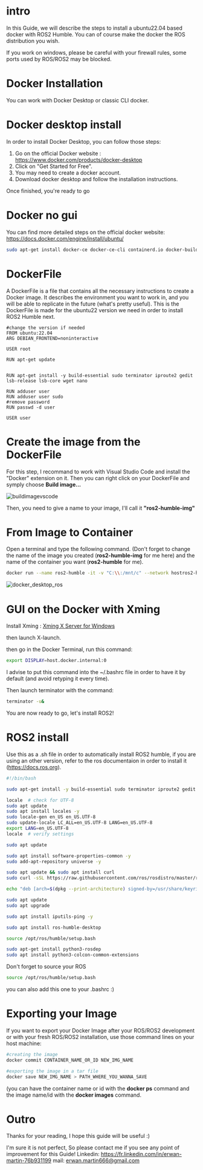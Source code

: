 # intro
In this Guide, we will describe the steps to install a ubuntu22.04 based docker with ROS2 Humble. You can of course make the docker the ROS distribution you wish.

If you work on windows, please be careful with your firewall rules, some ports used by ROS/ROS2 may be blocked.

# Docker Installation
You can work with Docker Desktop or classic CLI docker.
# Docker desktop install

In order to install Docker Desktop, you can follow those steps:

1. Go on the official Docker website : https://www.docker.com/products/docker-desktop
2. Click on "Get Started for Free".
3. You may need to create a docker account.
4. Download docker desktop and follow the installation instructions.


Once finished, you're ready to go

# Docker no gui

You can find more detailed steps on the official docker website: https://docs.docker.com/engine/install/ubuntu/

```bash
sudo apt-get install docker-ce docker-ce-cli containerd.io docker-buildx-plugin docker-compose-plugin
```



# DockerFile
A DockerFile is a file that contains all the necessary instructions to create a Docker image. It describes the environment you want to work in, and you will be able to replicate in the future (what's pretty useful). 
This is the DockerFile is made for the ubuntu22 version we need in order to install ROS2 Humble next.  

```docker
#change the version if needed
FROM ubuntu:22.04 
ARG DEBIAN_FRONTEND=noninteractive

USER root

RUN apt-get update
  

RUN apt-get install -y build-essential sudo terminator iproute2 gedit lsb-release lsb-core wget nano

RUN adduser user
RUN adduser user sudo
#remove password
RUN passwd -d user

USER user
```

# Create the image from the DockerFile

For this step, I recommand to work with Visual Studio Code and install the "Docker" extension on it.
Then you can right click on your DockerFile and symply choose **Build image...**  

![buildimagevscode](https://github.com/R1leMargoulin/Guides/assets/73824807/a42c6960-36a4-4f6d-a614-bbb57a9d5512)

Then, you need to give a name to your image, I'll call it **"ros2-humble-img"**

# From Image to Container
Open a terminal and type the following command. (Don't forget to change the name of the image you created (**ros2-humble-img** for me here) and the name of the container you want (**ros2-humble** for me).  

```Bash
docker run --name ros2-humble -it -v "C:\\:/mnt/c" --network hostros2-humble-img bash
```

![docker_desktop_ros](https://github.com/R1leMargoulin/Guides/assets/73824807/cdf9e2d2-364e-43ca-bb70-857d79d2f383)


# GUI on the Docker with Xming
Install Xming : [Xming X Server for Windows](https://sourceforge.net/projects/xming/)

then launch X-launch.

then go in the Docker Terminal, run this command:
```bash
export DISPLAY=host.docker.internal:0
```
I advise to put this command into the ~/.bashrc file in order to have it by default (and avoid retyping it every time).

Then launch terminator with the command:
```bash
terminator -u&
```

You are now ready to go, let's install ROS2!

# ROS2 install
Use this as a .sh file in order to automatically install ROS2 humble, if you are using an other version, refer to the ros documentaion in order to install it (https://docs.ros.org).
```bash
#!/bin/bash

sudo apt-get install -y build-essential sudo terminator iproute2 gedit lsb-release lsb-core wget nano

locale  # check for UTF-8
sudo apt update 
sudo apt install locales -y
sudo locale-gen en_US en_US.UTF-8
sudo update-locale LC_ALL=en_US.UTF-8 LANG=en_US.UTF-8
export LANG=en_US.UTF-8
locale  # verify settings

sudo apt update

sudo apt install software-properties-common -y
sudo add-apt-repository universe -y

sudo apt update && sudo apt install curl
sudo curl -sSL https://raw.githubusercontent.com/ros/rosdistro/master/ros.key -o /usr/share/keyrings/ros-archive-keyring.gpg

echo "deb [arch=$(dpkg --print-architecture) signed-by=/usr/share/keyrings/ros-archive-keyring.gpg] http://packages.ros.org/ros2/ubuntu $(. /etc/os-release && echo $UBUNTU_CODENAME) main" | sudo tee /etc/apt/sources.list.d/ros2.list > /dev/null

sudo apt update
sudo apt upgrade

sudo apt install iputils-ping -y

sudo apt install ros-humble-desktop

source /opt/ros/humble/setup.bash

sudo apt-get install python3-rosdep
sudo apt install python3-colcon-common-extensions
```

Don't forget to source your ROS
```bash
source /opt/ros/humble/setup.bash
```

you can also add this one to your .bashrc :)


# Exporting your Image
If you want to export your Docker Image after your ROS/ROS2 development or with your fresh ROS/ROS2 installation, use those command lines on your host machine:

```bash
#creating the image
docker commit CONTAINER_NAME_OR_ID NEW_IMG_NAME

#exporting the image in a tar file
docker save NEW_IMG_NAME > PATH_WHERE_YOU_WANNA_SAVE
```
(you can have the container name or id with the **docker ps** command and the image name/id with the **docker images** command.


# Outro
Thanks for your reading, I hope this guide will be useful :)

I'm sure it is not perfect, So please contact me if you see any point of improvement for this Guide!
Linkedin: https://fr.linkedin.com/in/erwan-martin-76b931199
mail: erwan.martin666@gmail.com



